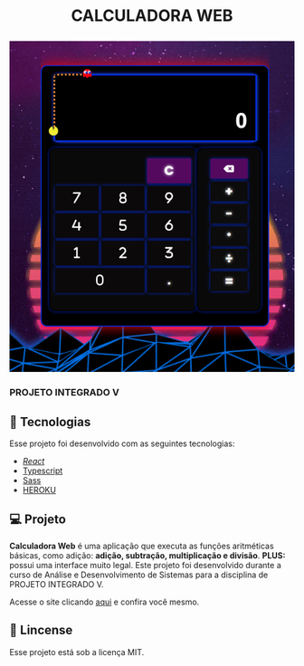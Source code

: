 # <p align="center"> CALCULADORA WEB</p>
<p align="center"><img src="https://github.com/Oliveira-Renato/Calculadora/blob/main/repo-img/IMG-1.PNG"></p>

### PROJETO INTEGRADO V

## :test_tube: Tecnologias 
Esse projeto foi desenvolvido com as seguintes tecnologias:
* _[React](https://reactjs.org/)_
* [Typescript](https://www.typescriptlang.org/)
* [Sass](https://sass-lang.com/)
* [HEROKU](https://www.heroku.com/)

## :computer: Projeto
**Calculadora Web** é uma aplicação que executa as funções aritméticas básicas, como adição: **adição, subtração, multiplicação e divisão**. **PLUS:** possui uma interface muito legal.
Este projeto foi desenvolvido durante a curso de Análise e Desenvolvimento de Sistemas para a disciplina de PROJETO INTEGRADO V.

Acesse o site clicando [aqui](https://calculadora-web.herokuapp.com/) e confira você mesmo.


## :scroll: Lincense

Esse projeto está sob a licença MIT. 


